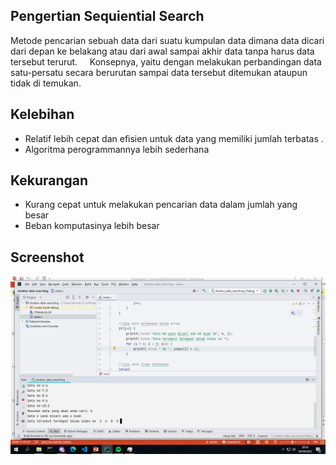 ## Pengertian Sequiential Search
Metode pencarian sebuah data dari suatu kumpulan data dimana data dicari dari depan ke belakang atau dari awal sampai akhir data tanpa harus data tersebut terurut.     
Konsepnya, yaitu dengan melakukan perbandingan data satu-persatu secara berurutan sampai data tersebut ditemukan ataupun tidak di temukan.

## Kelebihan
- Relatif lebih cepat dan efisien untuk data yang memiliki jumlah terbatas .
- Algoritma perogrammannya lebih sederhana 
## Kekurangan
- Kurang cepat untuk melakukan pencarian data dalam jumlah yang besar 
- Beban komputasinya lebih besar

## Screenshot
![](https://github.com/arifnrrmdn/struktur-data-sequiential-search/blob/master/Screenshot%20(2).png)
